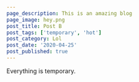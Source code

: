 ```yaml
---
page_description: This is an amazing blog
page_image: hey.png
post_title: Post B
post_tags: ['temporary', 'hot']
post_category: Lol
post_date: '2020-04-25'
post_published: true
---
```


Everything is temporary.